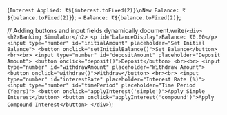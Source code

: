  (`Interest Applied: ₹${interest.toFixed(2)}\nNew Balance: ₹${balance.toFixed(2)}`);
     = `Balance: ₹${balance.toFixed(2)}`;

// Adding buttons and input fields dynamically
document.write(`
    <div>
        <h2>Banking Simulator</h2>
        <p id="balanceDisplay">Balance: ₹0.00</p>
        <input type="number" id="initialAmount" placeholder="Set Initial Balance">
        <button onclick="setInitialBalance()">Set Balance</button>
        <br><br>
        <input type="number" id="depositAmount" placeholder="Deposit Amount">
        <button onclick="deposit()">Deposit</button>
        <br><br>
        <input type="number" id="withdrawAmount" placeholder="Withdraw Amount">
        <button onclick="withdraw()">Withdraw</button>
        <br><br>
        <input type="number" id="interestRate" placeholder="Interest Rate (%)">
        <input type="number" id="timePeriod" placeholder="Time Period (Years)">
        <button onclick="applyInterest('simple')">Apply Simple Interest</button>
        <button onclick="applyInterest('compound')">Apply Compound Interest</button>
    </div>
`);
